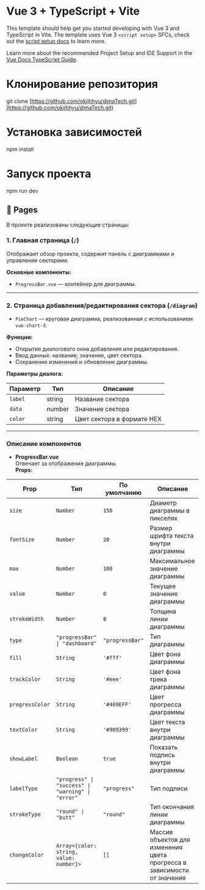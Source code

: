 # Vue 3 + TypeScript + Vite

This template should help get you started developing with Vue 3 and TypeScript in Vite. The template uses Vue 3 `<script setup>` SFCs, check out the [script setup docs](https://v3.vuejs.org/api/sfc-script-setup.html#sfc-script-setup) to learn more.

Learn more about the recommended Project Setup and IDE Support in the [Vue Docs TypeScript Guide](https://vuejs.org/guide/typescript/overview.html#project-setup).

# Клонирование репозитория
git clone [https://github.com/okijhhyu/dimaTech.git](https://github.com/okijhhyu/dimaTech.git)

# Установка зависимостей
npm install

# Запуск проекта
npm run dev

## 📄 Pages

В проекте реализованы следующие страницы:

### 1. Главная страница (`/`)
Отображает обзор проекта, содержит панель с диаграммами и управление секторами.

**Основные компоненты:**
- `ProgressBar.vue` — контейнер для диаграммы.

---

### 2. Страница добавления/редактирования сектора (`/diagram`)
- `PieChart` — круговая диаграмма, реализованная с использованием `vue-chart-3`.

**Функции:**
- Открытие диалогового окна добавления или редактирования.
- Ввод данных: название, значение, цвет сектора.
- Сохранение изменений и обновление диаграммы.

**Параметры диалога:**

| Параметр | Тип     | Описание                              |
|----------|---------|---------------------------------------|
| `label`  | string  | Название сектора                      |
| `data`   | number  | Значение сектора                      |
| `color`  | string  | Цвет сектора в формате HEX            |

---

### Описание компонентов

- **ProgressBar.vue**  
  Отвечает за отображение диаграммы.  
  **Props:**  
  
| Prop         | Тип                                                                 | По умолчанию      | Описание                                                                |
|--------------|---------------------------------------------------------------------|-------------------|-------------------------------------------------------------------------|
| `size`       | `Number`                                                            | `150`             | Диаметр диаграммы в пикселях                                            |
| `fontSize`   | `Number`                                                            | `20`              | Размер шрифта текста внутри диаграммы                                   |
| `max`        | `Number`                                                            | `100`             | Максимальное значение диаграммы                                         |
| `value`      | `Number`                                                            | `0`               | Текущее значение диаграммы                                              |
| `strokeWidth`| `Number`                                                            | `8`               | Толщина линии диаграммы                                                 |
| `type`       | `"progressBar" \| "dashboard"`                                      | `"progressBar"`   | Тип диаграммы                                                           |
| `fill`       | `String`                                                            | `'#fff'`          | Цвет фона диаграммы                                                     |
| `trackColor` | `String`                                                            | `'#eee'`          | Цвет фона трека диаграммы                                               |
| `progressColor` | `String`                                                         | `'#409EFF'`       | Цвет прогресса диаграммы                                                |
| `textColor`  | `String`                                                            | `'#909399'`       | Цвет текста внутри диаграммы                                            |
| `showLabel`  | `Boolean`                                                           | `true`            | Показать подпись внутри диаграммы                                       |
| `labelType`  | `"progress" \| "success" \| "warning" \| "error"`                   | `"progress"`      | Тип подписи                                                             |
| `strokeType` | `"round" \| "butt"`                                                 | `"round"`         | Тип окончания линии диаграммы                                           |
| `changeColor`| `Array<{color: string, value: number}>`                             | `[]`              | Массив объектов для изменения цвета прогресса в зависимости от значения |

